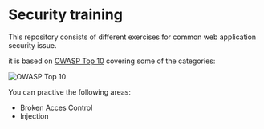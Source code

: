 # Security training

This repository consists of different exercises for common web application security issue.

it is based on [OWASP Top 10](https://owasp.org/www-project-top-ten/) covering some of the categories:

![OWASP Top 10](https://owasp.org/www-project-top-ten/assets/images/mapping.png)

You can practive the following areas:
* Broken Acces Control
* Injection

